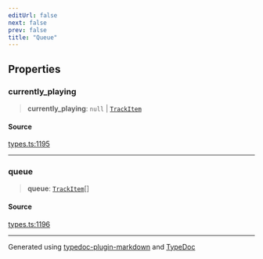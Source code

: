 ```yaml
---
editUrl: false
next: false
prev: false
title: "Queue"
---
```


## Properties

### currently\_playing

> **currently\_playing**: `null` \| [`TrackItem`](/api/type-aliases/trackitem/)

#### Source

[types.ts:1195](https://github.com/fostertheweb/spotify-web-sdk/blob/b2835c1/src/types.ts#L1195)

***

### queue

> **queue**: [`TrackItem`](/api/type-aliases/trackitem/)[]

#### Source

[types.ts:1196](https://github.com/fostertheweb/spotify-web-sdk/blob/b2835c1/src/types.ts#L1196)

***

Generated using [typedoc-plugin-markdown](https://www.npmjs.com/package/typedoc-plugin-markdown) and [TypeDoc](https://typedoc.org/)
